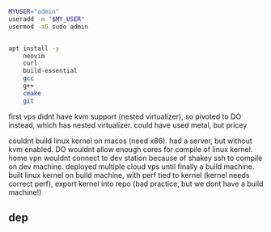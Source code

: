 ```bash
MYUSER="admin"
useradd -m "$MY_USER"
usermod -aG sudo admin


apt install -y 
    neovim
    curl
    build-essential
    gcc
    g++
    cmake
    git
```

first vps didnt have kvm support (nested virtualizer), so pivoted to DO instead,
which has nested virtualizer. could have used metal, but pricey

couldnt build linux kernel on macos (need x86). had a server, but without kvm
enabled. DO wouldnt allow enough cores for compile of linux kernel. home vpn
wouldnt connect to dev station because of shakey ssh to compile on dev machine.
deployed multiple cloud vps until finally a build machine. built linux kernel on
build machine, with perf tied to kernel (kernel needs correct perf), export
kernel into repo (bad practice, but we dont have a build machine!)

## dep
